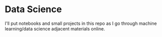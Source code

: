 # Data Science
I'll put notebooks and small projects in this repo as I go through machine learning/data science adjacent materials online.
